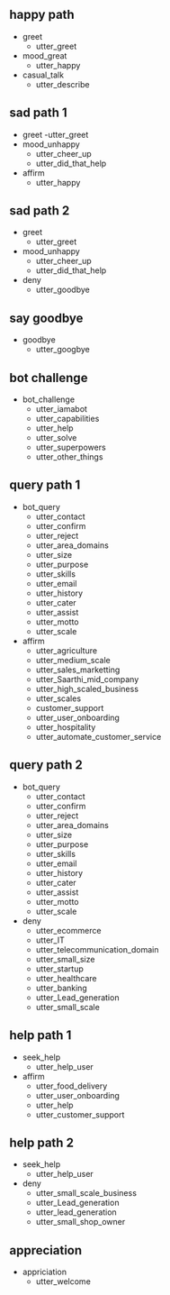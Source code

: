 ## happy path
* greet
  - utter_greet
* mood_great
  - utter_happy
* casual_talk
  - utter_describe
  
## sad path 1
* greet
  -utter_greet
* mood_unhappy
  - utter_cheer_up
  - utter_did_that_help
* affirm
  - utter_happy
  
## sad path 2
* greet
  - utter_greet
* mood_unhappy
  - utter_cheer_up
  - utter_did_that_help
* deny
  - utter_goodbye
  
## say goodbye
* goodbye
  - utter_googbye
  
## bot challenge
* bot_challenge
  - utter_iamabot
  - utter_capabilities
  - utter_help
  - utter_solve
  - utter_superpowers
  - utter_other_things
  
## query path 1
* bot_query
  - utter_contact
  - utter_confirm
  - utter_reject
  - utter_area_domains
  - utter_size
  - utter_purpose
  - utter_skills
  - utter_email
  - utter_history
  - utter_cater
  - utter_assist
  - utter_motto
  - utter_scale
* affirm
  - utter_agriculture
  - utter_medium_scale
  - utter_sales_marketting
  - utter_Saarthi_mid_company
  - utter_high_scaled_business
  - utter_scales
  - customer_support
  - utter_user_onboarding
  - utter_hospitality
  - utter_automate_customer_service
  
 ## query path 2
* bot_query
  - utter_contact
  - utter_confirm
  - utter_reject
  - utter_area_domains
  - utter_size
  - utter_purpose
  - utter_skills
  - utter_email
  - utter_history
  - utter_cater
  - utter_assist
  - utter_motto
  - utter_scale
* deny
  - utter_ecommerce
  - utter_IT
  - utter_telecommunication_domain
  - utter_small_size
  - utter_startup
  - utter_healthcare
  - utter_banking
  - utter_Lead_generation
  - utter_small_scale

## help path 1
* seek_help
  - utter_help_user
* affirm
  - utter_food_delivery
  - utter_user_onboarding
  - utter_help
  - utter_customer_support

## help path 2
* seek_help
  - utter_help_user
* deny
  - utter_small_scale_business
  - utter_Lead_generation
  - utter_lead_generation
  - utter_small_shop_owner

## appreciation
* appriciation
  - utter_welcome
 
  
